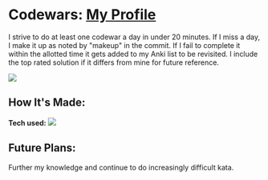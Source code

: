 # Codewars: <a target="_blank" href="https://www.codewars.com/users/harshabc4" >My Profile</a> 
I strive to do at least one codewar a day in under 20 minutes.  If I miss a day, I make it up as noted by "makeup" in the commit.  If I fail to complete it within the allotted time it gets added to my Anki list to be revisited.  I include the top rated solution if it differs from mine for future reference.


<img src=https://user-images.githubusercontent.com/97787737/164571260-2cd52a0f-7be4-49df-85d7-ba9621b50c6d.png>



## How It's Made:

**Tech used:** <img src="https://img.shields.io/static/v1?label=|&message=JAVASCRIPT&color=3c7f5d&style=plastic&logo=javascript"/>

## Future Plans:

Further my knowledge and continue to do increasingly difficult kata.
